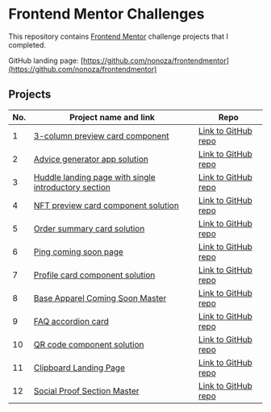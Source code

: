 # Frontend Mentor Challenges

This repository contains [Frontend Mentor](https://www.frontendmentor.io/challenges) challenge projects that I completed.



GitHub landing page: [https://github.com/nonoza/frontendmentor](https://github.com/nonoza/frontendmentor)

## Projects

| No. | Project name and link                                                                             | Repo |
| --- | ------------------------------------------------------------------------------------------------- | ---- |
| 1   | [3-column preview card component](https://nonoza.github.io/frontendmentor/3-column-preview-card-component-main/)         | [Link to GitHub repo](https://github.com/nonoza/frontendmentor/tree/main/3-column-preview-card-component-main) |
| 2   | [Advice generator app solution](https://nonoza.github.io/frontendmentor/advice-generator-app-main/)         | [Link to GitHub repo](https://github.com/nonoza/frontendmentor/tree/main/advice-generator-app-main) |
| 3   | [Huddle landing page with single introductory section](https://nonoza.github.io/frontendmentor/huddle-landing-page-with-single-introductory-section-master/)| [Link to GitHub repo](https://github.com/nonoza/frontendmentor/tree/main/huddle-landing-page-with-single-introductory-section-master) |
| 4   | [NFT preview card component solution](https://nonoza.github.io/frontendmentor/nft-preview-card-component-challenge-hub/)| [Link to GitHub repo](https://github.com/nonoza/frontendmentor/tree/main/nft-preview-card-component-challenge-hub) |
| 5   | [Order summary card solution](https://nonoza.github.io/frontendmentor/order-summary-component-main/)| [Link to GitHub repo](https://github.com/nonoza/frontendmentor/tree/main/order-summary-component-main) |
| 6   | [Ping coming soon page](https://nonoza.github.io/frontendmentor/ping-coming-soon-page-master/)| [Link to GitHub repo](https://github.com/nonoza/frontendmentor/tree/main/ping-coming-soon-page-master) |
| 7   | [Profile card component solution](https://nonoza.github.io/frontendmentor/profile-card-component-main/)| [Link to GitHub repo](https://github.com/nonoza/frontendmentor/tree/main/profile-card-component-main) |
| 8  | [Base Apparel Coming Soon Master ](https://nonoza.github.io/frontendmentor/base-apparel-coming-soon-master/)| [Link to GitHub repo](https://github.com/nonoza/frontendmentor/tree/main/base-apparel-coming-soon-master) |
| 9  | [FAQ accordion card ](https://nonoza.github.io/frontendmentor/faq-accordion-card-main/)| [Link to GitHub repo](https://github.com/nonoza/frontendmentor/tree/main/faq-accordion-card-main) |
| 10  | [QR code component solution](https://nonoza.github.io/frontendmentor/qr-code-component-main//)| [Link to GitHub repo](https://github.com/nonoza/frontendmentor/tree/main/qr-code-component-main) |
| 11  | [Clipboard Landing Page ](https://nonoza.github.io/frontendmentor/clipboard-landing-page-master/)| [Link to GitHub repo](https://github.com/nonoza/frontendmentor/tree/main/clipboard-landing-page-master) |
| 12  | [Social Proof Section Master ](https://nonoza.github.io/frontendmentor/social-proof-section-master/)| [Link to GitHub repo](https://github.com/nonoza/frontendmentor/tree/main/social-proof-section-masterr) |

